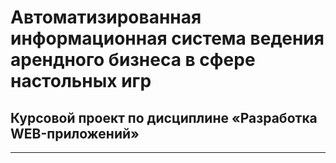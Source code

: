 # Автоматизированная информационная система ведения арендного бизнеса в сфере настольных игр

## Курсовой проект по дисциплине «Разработка WEB-приложений»

---